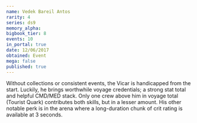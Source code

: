 ```yaml
---
name: Vedek Bareil Antos
rarity: 4
series: ds9
memory_alpha:
bigbook_tier: 8
events: 10
in_portal: true
date: 12/06/2017
obtained: Event
mega: false
published: true
---
```


Without collections or consistent events, the Vicar is handicapped from the start. Luckily, he brings worthwhile voyage credentials; a strong stat total and helpful CMD/MED stack. Only one crew above him in voyage total (Tourist Quark) contributes both skills, but in a lesser amount. His other notable perk is in the arena where a long-duration chunk of crit rating is available at 3 seconds.
